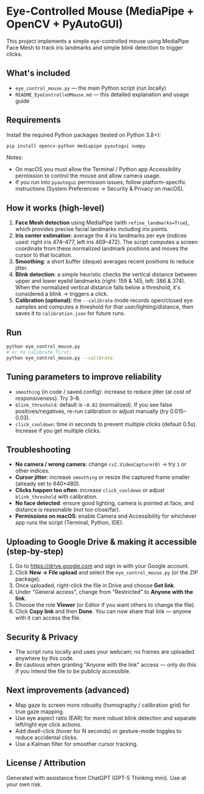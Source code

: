 # Eye-Controlled Mouse (MediaPipe + OpenCV + PyAutoGUI)

This project implements a simple eye-controlled mouse using MediaPipe Face Mesh to track iris landmarks and simple blink detection to trigger clicks.

## What's included
- `eye_control_mouse.py` — the main Python script (run locally)
- `README_EyeControlledMouse.md` — this detailed explanation and usage guide

## Requirements
Install the required Python packages (tested on Python 3.8+):

```bash
pip install opencv-python mediapipe pyautogui numpy
```

Notes:
- On macOS you must allow the Terminal / Python app Accessibility permission to control the mouse and allow camera usage.
- If you run into `pyautogui` permission issues, follow platform-specific instructions (System Preferences → Security & Privacy on macOS).

## How it works (high-level)
1. **Face Mesh detection** using MediaPipe (with `refine_landmarks=True`), which provides precise facial landmarks including iris points.
2. **Iris center estimation**: average the 4 iris landmarks per eye (indices used: right iris 474–477, left iris 469–472). The script computes a screen coordinate from these normalized landmark positions and moves the cursor to that location.
3. **Smoothing**: a short buffer (deque) averages recent positions to reduce jitter.
4. **Blink detection**: a simple heuristic checks the vertical distance between upper and lower eyelid landmarks (right: 159 & 145, left: 386 & 374). When the normalized vertical distance falls below a threshold, it's considered a blink → triggers a click.
5. **Calibration (optional)**: the `--calibrate` mode records open/closed eye samples and computes a threshold for that user/lighting/distance, then saves it to `calibration.json` for future runs.

## Run
```bash
python eye_control_mouse.py
# or to calibrate first:
python eye_control_mouse.py --calibrate
```

## Tuning parameters to improve reliability
- `smoothing` (in code / saved config): increase to reduce jitter (at cost of responsiveness). Try 3–8.
- `blink_threshold`: default is `~0.02` (normalized). If you see false positives/negatives, re-run calibration or adjust manually (try 0.015–0.03).
- `click_cooldown`: time in seconds to prevent multiple clicks (default 0.5s). Increase if you get multiple clicks.

## Troubleshooting
- **No camera / wrong camera**: change `cv2.VideoCapture(0)` → try `1` or other indices.
- **Cursor jitter**: increase `smoothing` or resize the captured frame smaller (already set to 640×480).
- **Clicks happen too often**: increase `click_cooldown` or adjust `blink_threshold` with calibration.
- **No face detected**: ensure good lighting, camera is pointed at face, and distance is reasonable (not too close/far).
- **Permissions on macOS**: enable Camera and Accessibility for whichever app runs the script (Terminal, Python, IDE).

## Uploading to Google Drive & making it accessible (step-by-step)
1. Go to https://drive.google.com and sign in with your Google account.
2. Click **New → File upload** and select the `eye_control_mouse.py` (or the ZIP package).
3. Once uploaded, right-click the file in Drive and choose **Get link**.
4. Under "General access", change from "Restricted" to **Anyone with the link**.
5. Choose the role **Viewer** (or Editor if you want others to change the file).
6. Click **Copy link** and then **Done**. You can now share that link — anyone with it can access the file.

## Security & Privacy
- The script runs locally and uses your webcam; no frames are uploaded anywhere by this code.
- Be cautious when granting "Anyone with the link" access — only do this if you intend the file to be publicly accessible.

## Next improvements (advanced)
- Map gaze to screen more robustly (homography / calibration grid) for true gaze mapping.
- Use eye aspect ratio (EAR) for more robust blink detection and separate left/right eye click actions.
- Add dwell-click (hover for N seconds) or gesture-mode toggles to reduce accidental clicks.
- Use a Kalman filter for smoother cursor tracking.

## License / Attribution
Generated with assistance from ChatGPT (GPT-5 Thinking mini). Use at your own risk.
